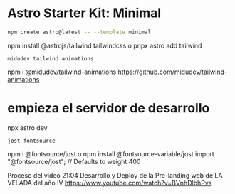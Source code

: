# Astro Starter Kit: Minimal

```sh
npm create astro@latest -- --template minimal
```

npm install @astrojs/tailwind tailwindcss
o
pnpx astro add tailwind

    midudev tailwind animations
npm i @midudev/tailwind-animations
https://github.com/midudev/tailwind-animations

# empieza el servidor de desarrollo
npx astro dev

    jost fontsource
npm i @fontsource/jost
o
npm install @fontsource-variable/jost
import "@fontsource/jost"; // Defaults to weight 400


Proceso del vídeo 21:04
Desarrollo y Deploy de la Pre-landing web de LA VELADA del año IV
https://www.youtube.com/watch?v=BVnhDlbhPvs